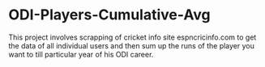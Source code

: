 # ODI-Players-Cumulative-Avg
This project involves scrapping of cricket info site espncricinfo.com to get the data of all individual users and then sum up the runs of the player you want to till particular year of his ODI career.
